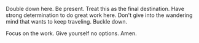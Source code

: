 Double down here. Be present. Treat this as the final destination. Have strong determination to do great work here. Don't give into the wandering mind that wants to keep traveling. Buckle down.

Focus on the work. Give yourself no options. Amen.